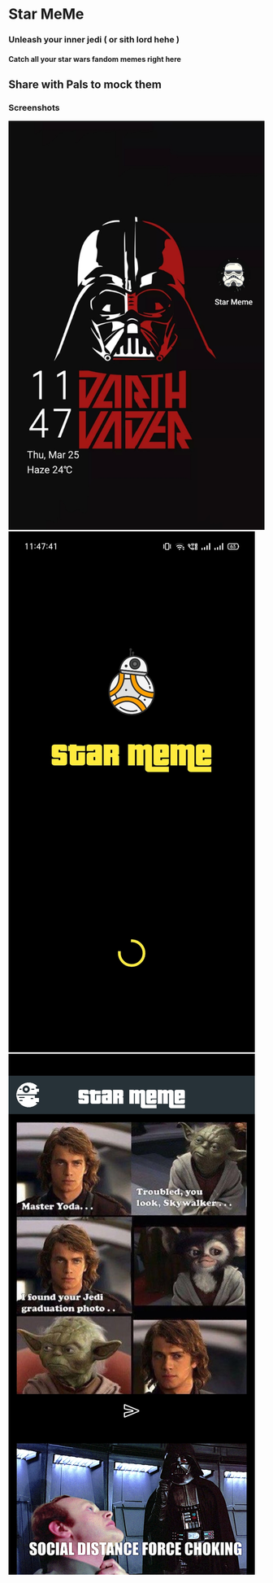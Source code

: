 # Star MeMe


### Unleash your inner jedi ( or sith lord hehe )

#### Catch all your star wars fandom memes right here


## Share with Pals to mock them 

### Screenshots
<img src="https://github.com/gautam7-github/Star-MeMe/blob/main/Screenshot_2021-03-25-11-47-38-32.jpg" >
<img src="https://github.com/gautam7-github/Star-MeMe/blob/main/Screenshot_2021-03-25-11-47-41-85.jpg" >
<img src="https://github.com/gautam7-github/Star-MeMe/blob/main/Screenshot_2021-03-25-11-47-51-14.jpg" >
